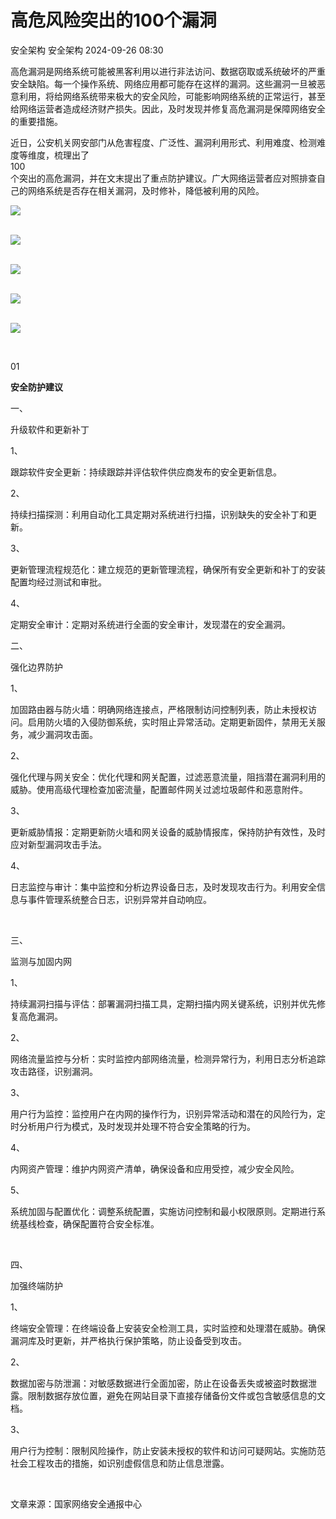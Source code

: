 #  高危风险突出的100个漏洞   
安全架构  安全架构   2024-09-26 08:30  
  
高危漏洞是网络系统可能被黑客利用以进行非法访问、数据窃取或系统破坏的严重安全缺陷。每一个操作系统、网络应用都可能存在这样的漏洞。这些漏洞一旦被恶意利用，将给网络系统带来极大的安全风险，可能影响网络系统的正常运行，甚至给网络运营者造成经济财产损失。因此，及时发现并修复高危漏洞是保障网络安全的重要措施。  
  
近日，公安机关网安部门从危害程度、广泛性、漏洞利用形式、利用难度、检测难度等维度，梳理出了  
100  
个突出的高危漏洞，并在文末提出了重点防护建议。广大网络运营者应对照排查自己的网络系统是否存在相关漏洞，及时修补，降低被利用的风险。  
  
![](https://mmbiz.qpic.cn/mmbiz_png/lwEekEbzmGySLFvRbIAera5AOwyriaFNNSpickWCs2bDk1cxVtapOho7npUVicicy1rcUgYeGanp4haMVuIZAbSyHA/640?wx_fmt=png&random=0.7509282991397714 "")  
      
  
![](https://mmbiz.qpic.cn/mmbiz_png/lwEekEbzmGySLFvRbIAera5AOwyriaFNN8NX9P54AAic6hqbwRgXVibLZgqiaT7Ftoib3kuBoBMyRLsYM12SHiaEsTAA/640?wx_fmt=png&random=0.13215317315321995 "")  
      
  
![](https://mmbiz.qpic.cn/mmbiz_png/lwEekEbzmGySLFvRbIAera5AOwyriaFNNhMbMJNTndEhfnztwAGEKKjxlmqqgAjq0icj3gDx6HJycwA8Oo3PJQMA/640?wx_fmt=png&random=0.4831414941132113 "")  
      
  
![](https://mmbiz.qpic.cn/mmbiz_png/lwEekEbzmGySLFvRbIAera5AOwyriaFNNsEdiaQ2eicf6hjntxQRxYWtvsDkpjthBDa41GtDpNZVbMHR5exDA9WRw/640?wx_fmt=png&random=0.08204296952143042 "")  
      
  
![](https://mmbiz.qpic.cn/mmbiz_png/lwEekEbzmGySLFvRbIAera5AOwyriaFNNkYg5BMM3Q626XE9m6VqbOiacJxPFcCqibfvV9pIWmmGOq4H07HktXgHA/640?wx_fmt=png&random=0.759612283134925 "")  
  
   
  
01  
  
  
**安全防护建议**  
  
一、  
  
升级软件和更新补丁  
  
1、  
  
跟踪软件安全更新：持续跟踪并评估软件供应商发布的安全更新信息。  
  
2、  
  
持续扫描探测：利用自动化工具定期对系统进行扫描，识别缺失的安全补丁和更新。      
  
3、  
  
更新管理流程规范化：建立规范的更新管理流程，确保所有安全更新和补丁的安装配置均经过测试和审批。  
  
4、  
  
定期安全审计：定期对系统进行全面的安全审计，发现潜在的安全漏洞。  
  
二、  
  
强化边界防护  
  
1、  
  
加固路由器与防火墙：明确网络连接点，严格限制访问控制列表，防止未授权访问。启用防火墙的入侵防御系统，实时阻止异常活动。定期更新固件，禁用无关服务，减少漏洞攻击面。  
  
2、  
  
强化代理与网关安全：优化代理和网关配置，过滤恶意流量，阻挡潜在漏洞利用的威胁。使用高级代理检查加密流量，配置邮件网关过滤垃圾邮件和恶意附件。  
  
3、  
  
更新威胁情报：定期更新防火墙和网关设备的威胁情报库，保持防护有效性，及时应对新型漏洞攻击手法。  
  
4、  
  
日志监控与审计：集中监控和分析边界设备日志，及时发现攻击行为。利用安全信息与事件管理系统整合日志，识别异常并自动响应。  
  
             
  
三、  
  
监测与加固内网  
  
1、  
  
持续漏洞扫描与评估：部署漏洞扫描工具，定期扫描内网关键系统，识别并优先修复高危漏洞。  
  
2、  
  
网络流量监控与分析：实时监控内部网络流量，检测异常行为，利用日志分析追踪攻击路径，识别漏洞。  
  
3、  
  
用户行为监控：监控用户在内网的操作行为，识别异常活动和潜在的风险行为，定时分析用户行为模式，及时发现并处理不符合安全策略的行为。  
  
4、  
  
内网资产管理：维护内网资产清单，确保设备和应用受控，减少安全风险。  
  
5、  
  
系统加固与配置优化：调整系统配置，实施访问控制和最小权限原则。定期进行系统基线检查，确保配置符合安全标准。      
  
             
  
四、  
  
加强终端防护  
  
1、  
  
终端安全管理：在终端设备上安装安全检测工具，实时监控和处理潜在威胁。确保漏洞库及时更新，并严格执行保护策略，防止设备受到攻击。  
  
2、  
  
数据加密与防泄漏：对敏感数据进行全面加密，防止在设备丢失或被盗时数据泄露。限制数据存放位置，避免在网站目录下直接存储备份文件或包含敏感信息的文档。  
  
3、  
  
用户行为控制：限制风险操作，防止安装未授权的软件和访问可疑网站。实施防范社会工程攻击的措施，如识别虚假信息和防止信息泄露。  
  
          
  
文章来源：国家网络安全通报中心      
  
  

